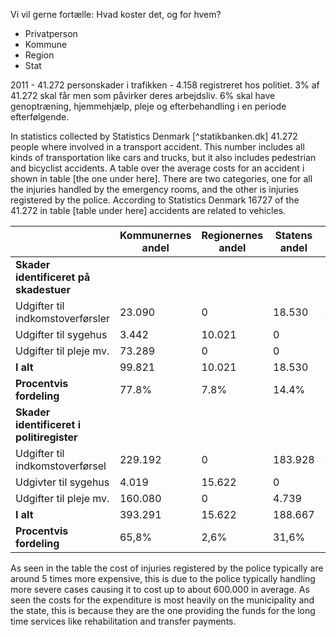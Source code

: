 Vi vil gerne fortælle:
Hvad koster det, og for hvem?
- Privatperson
- Kommune
- Region
- Stat


2011 - 41.272 personskader i trafikken - 4.158 registreret hos politiet.
3% af 41.272 skal får men som påvirker deres arbejdsliv. 
6% skal have genoptræning, hjemmehjælp, pleje og efterbehandling i en periode efterfølgende.

In statistics collected by Statistics Denmark [^statikbanken.dk] 41.272 people where involved in a transport accident. This number includes all kinds of transportation like cars and trucks, but it also includes pedestrian and bicyclist accidents. A table over the average costs for an accident i shown in table [the one under here]. There are two categories, one for all the injuries handled by the emergency rooms, and the other is injuries registered by the police.
According to Statistics Denmark 16727 of the 41.272 in table [table under here] accidents are related to  vehicles.

|                                           |    Kommunernes andel | Regionernes andel | Statens andel | I alt   |
| ----------------------------------------- | -------------------- | ----------------- | ------------- | ------- |
  | **Skader identificeret på skadestuer**    |                      |                   |               |         |
| Udgifter til indkomstoverførsler          |    23.090            | 0                 | 18.530        | 41.620  |
| Udgifter til sygehus                      |    3.442             | 10.021            | 0             | 13.463  |
| Udgifter til pleje mv.                    |    73.289            | 0                 | 0             | 73.289  |
| **I alt**                                 |    99.821            | 10.021            | 18.530        | 128.372 |
| **Procentvis fordeling**                  |    77.8%             | 7.8%              | 14.4%         | 100%    |
| **Skader identificeret i politiregister** |                      |                   |               |         |
| Udgifter til indkomstoverførsel           |    229.192           | 0                 | 183.928       | 413.120 |
| Udgivter til sygehus                      |    4.019             | 15.622            | 0             | 19.641  |
| Udgifter til pleje mv.                    |    160.080           | 0                 | 4.739         | 164.819 |
| **I alt**                                 |    393.291           | 15.622            | 188.667       | 597.580 |
| **Procentvis fordeling**                  |    65,8%             | 2,6%              | 31,6%         | 100,0%  |

As seen in the table the cost of injuries registered by the police typically are around 5 times more expensive, this is due to the police typically handling more severe cases causing it to cost up to about 600.000 in average. 
As seen the costs for the expenditure is most heavily on the municipality and the state, this is because they are the one providing the funds for the long time services like rehabilitation and transfer payments.  